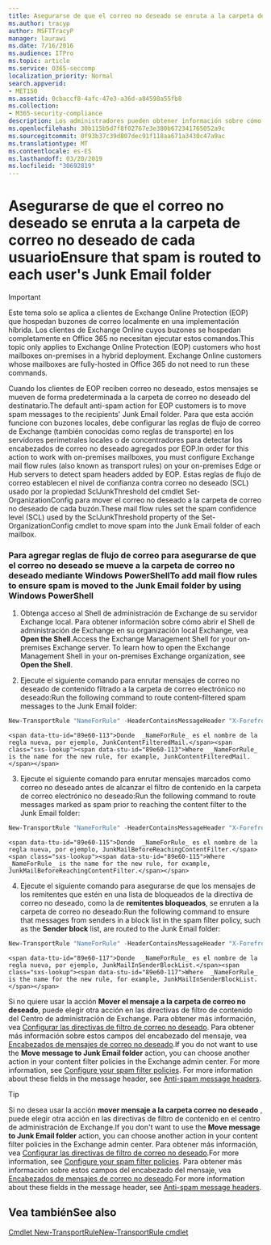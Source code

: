 ```yaml
---
title: Asegurarse de que el correo no deseado se enruta a la carpeta de correo no deseado de cada usuario
ms.author: tracyp
author: MSFTTracyP
manager: laurawi
ms.date: 7/16/2016
ms.audience: ITPro
ms.topic: article
ms.service: O365-seccomp
localization_priority: Normal
search.appverid:
- MET150
ms.assetid: 0cbaccf8-4afc-47e3-a36d-a84598a55fb8
ms.collection:
- M365-security-compliance
description: Los administradores pueden obtener información sobre cómo enrutar correo no deseado a las carpetas de correo no deseado del usuario en Exchange Online Protection.
ms.openlocfilehash: 30b115b5d7f8f02767e3e380b672341765052a9c
ms.sourcegitcommit: 0f93b37c39d807dec91f118aa671a3430c47a9ac
ms.translationtype: MT
ms.contentlocale: es-ES
ms.lasthandoff: 03/20/2019
ms.locfileid: "30692819"
---
```

# <a name="ensure-that-spam-is-routed-to-each-users-junk-email-folder"></a><span data-ttu-id="89e60-103">Asegurarse de que el correo no deseado se enruta a la carpeta de correo no deseado de cada usuario</span><span class="sxs-lookup"><span data-stu-id="89e60-103">Ensure that spam is routed to each user's Junk Email folder</span></span>

> [!IMPORTANT]
> <span data-ttu-id="89e60-p101">Este tema solo se aplica a clientes de Exchange Online Protection (EOP) que hospedan buzones de correo localmente en una implementación híbrida. Los clientes de Exchange Online cuyos buzones se hospedan completamente en Office 365 no necesitan ejecutar estos comandos.</span><span class="sxs-lookup"><span data-stu-id="89e60-p101">This topic only applies to Exchange Online Protection (EOP) customers who host mailboxes on-premises in a hybrid deployment. Exchange Online customers whose mailboxes are fully-hosted in Office 365 do not need to run these commands.</span></span> 
  
<span data-ttu-id="89e60-106">Cuando los clientes de EOP reciben correo no deseado, estos mensajes se mueven de forma predeterminada a la carpeta de correo no deseado del destinatario.</span><span class="sxs-lookup"><span data-stu-id="89e60-106">The default anti-spam action for EOP customers is to move spam messages to the recipients' Junk Email folder.</span></span> <span data-ttu-id="89e60-107">Para que esta acción funcione con buzones locales, debe configurar las reglas de flujo de correo de Exchange (también conocidas como reglas de transporte) en los servidores perimetrales locales o de concentradores para detectar los encabezados de correo no deseado agregados por EOP.</span><span class="sxs-lookup"><span data-stu-id="89e60-107">In order for this action to work with on-premises mailboxes, you must configure Exchange mail flow rules (also known as transport rules) on your on-premises Edge or Hub servers to detect spam headers added by EOP.</span></span> <span data-ttu-id="89e60-108">Estas reglas de flujo de correo establecen el nivel de confianza contra correo no deseado (SCL) usado por la propiedad SclJunkThreshold del cmdlet Set-OrganizationConfig para mover el correo no deseado a la carpeta de correo no deseado de cada buzón.</span><span class="sxs-lookup"><span data-stu-id="89e60-108">These mail flow rules set the spam confidence level (SCL) used by the SclJunkThreshold property of the Set-OrganizationConfig cmdlet to move spam into the Junk Email folder of each mailbox.</span></span> 
  
### <a name="to-add-mail-flow-rules-to-ensure-spam-is-moved-to-the-junk-email-folder-by-using-windows-powershell"></a><span data-ttu-id="89e60-109">Para agregar reglas de flujo de correo para asegurarse de que el correo no deseado se mueve a la carpeta de correo no deseado mediante Windows PowerShell</span><span class="sxs-lookup"><span data-stu-id="89e60-109">To add mail flow rules to ensure spam is moved to the Junk Email folder by using Windows PowerShell</span></span>

1. <span data-ttu-id="89e60-p103">Obtenga acceso al Shell de administración de Exchange de su servidor Exchange local. Para obtener información sobre cómo abrir el Shell de administración de Exchange en su organización local Exchange, vea **Open the Shell**.</span><span class="sxs-lookup"><span data-stu-id="89e60-p103">Access the Exchange Management Shell for your on-premises Exchange server. To learn how to open the Exchange Management Shell in your on-premises Exchange organization, see **Open the Shell**.</span></span>
    
2. <span data-ttu-id="89e60-112">Ejecute el siguiente comando para enrutar mensajes de correo no deseado de contenido filtrado a la carpeta de correo electrónico no deseado:</span><span class="sxs-lookup"><span data-stu-id="89e60-112">Run the following command to route content-filtered spam messages to the Junk Email folder:</span></span>
    
  ```Powershell
  New-TransportRule "NameForRule" -HeaderContainsMessageHeader "X-Forefront-Antispam-Report" -HeaderContainsWords "SFV:SPM" -SetSCL 6
  ```

    <span data-ttu-id="89e60-113">Donde  _NameForRule_ es el nombre de la regla nueva, por ejemplo, JunkContentFilteredMail.</span><span class="sxs-lookup"><span data-stu-id="89e60-113">Where  _NameForRule_ is the name for the new rule, for example, JunkContentFilteredMail.</span></span> 
    
3. <span data-ttu-id="89e60-114">Ejecute el siguiente comando para enrutar mensajes marcados como correo no deseado antes de alcanzar el filtro de contenido en la carpeta de correo electrónico no deseado:</span><span class="sxs-lookup"><span data-stu-id="89e60-114">Run the following command to route messages marked as spam prior to reaching the content filter to the Junk Email folder:</span></span>
    
  ```Powershell
  New-TransportRule "NameForRule" -HeaderContainsMessageHeader "X-Forefront-Antispam-Report" -HeaderContainsWords "SFV:SKS" -SetSCL 6
  ```

    <span data-ttu-id="89e60-115">Donde  _NameForRule_ es el nombre de la regla nueva, por ejemplo, JunkMailBeforeReachingContentFilter.</span><span class="sxs-lookup"><span data-stu-id="89e60-115">Where  _NameForRule_ is the name for the new rule, for example, JunkMailBeforeReachingContentFilter.</span></span> 
    
4. <span data-ttu-id="89e60-116">Ejecute el siguiente comando para asegurarse de que los mensajes de los remitentes que estén en una lista de bloqueados de la directiva de correo no deseado, como la de **remitentes bloqueados**, se enruten a la carpeta de correo no deseado:</span><span class="sxs-lookup"><span data-stu-id="89e60-116">Run the following command to ensure that messages from senders in a block list in the spam filter policy, such as the **Sender block** list, are routed to the Junk Email folder:</span></span> 
    
  ```Powershell
  New-TransportRule "NameForRule" -HeaderContainsMessageHeader "X-Forefront-Antispam-Report" -HeaderContainsWords "SFV:SKB" -SetSCL 6
  ```

    <span data-ttu-id="89e60-117">Donde  _NameForRule_ es el nombre de la regla nueva, por ejemplo, JunkMailInSenderBlockList.</span><span class="sxs-lookup"><span data-stu-id="89e60-117">Where  _NameForRule_ is the name for the new rule, for example, JunkMailInSenderBlockList.</span></span> 
    
<span data-ttu-id="89e60-p104">Si no quiere usar la acción **Mover el mensaje a la carpeta de correo no deseado**, puede elegir otra acción en las directivas de filtro de contenido del Centro de administración de Exchange. Para obtener más información, vea [Configurar las directivas de filtro de correo no deseado](configure-your-spam-filter-policies.md). Para obtener más información sobre estos campos del encabezado del mensaje, vea [Encabezados de mensajes de correo no deseado](anti-spam-message-headers.md).</span><span class="sxs-lookup"><span data-stu-id="89e60-p104">If you do not want to use the **Move message to Junk Email folder** action, you can choose another action in your content filter policies in the Exchange admin center. For more information, see [Configure your spam filter policies](configure-your-spam-filter-policies.md). For more information about these fields in the message header, see [Anti-spam message headers](anti-spam-message-headers.md).</span></span>
  

> [!TIP]
> <span data-ttu-id="89e60-121">Si no desea usar la acción **mover mensaje a la carpeta correo no deseado** , puede elegir otra acción en las directivas de filtro de contenido en el centro de administración de Exchange.</span><span class="sxs-lookup"><span data-stu-id="89e60-121">If you don't want to use the **Move message to Junk Email folder** action, you can choose another action in your content filter policies in the Exchange admin center.</span></span> <span data-ttu-id="89e60-122">Para obtener más información, vea [Configurar las directivas de filtro de correo no deseado](configure-your-spam-filter-policies.md).</span><span class="sxs-lookup"><span data-stu-id="89e60-122">For more information, see [Configure your spam filter policies](configure-your-spam-filter-policies.md).</span></span> <span data-ttu-id="89e60-123">Para obtener más información sobre estos campos del encabezado del mensaje, vea [Encabezados de mensajes de correo no deseado](anti-spam-message-headers.md).</span><span class="sxs-lookup"><span data-stu-id="89e60-123">For more information about these fields in the message header, see [Anti-spam message headers](anti-spam-message-headers.md).</span></span>
> 
## <a name="see-also"></a><span data-ttu-id="89e60-124">Vea también</span><span class="sxs-lookup"><span data-stu-id="89e60-124">See also</span></span>

[<span data-ttu-id="89e60-125">Cmdlet New-TransportRule</span><span class="sxs-lookup"><span data-stu-id="89e60-125">New-TransportRule cmdlet</span></span>](https://technet.microsoft.com/library/bb125138%28v=exchg.160%29.aspx)

